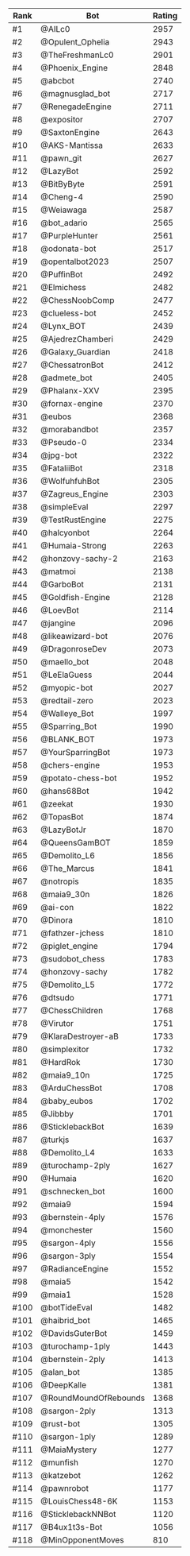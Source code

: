 Rank|Bot|Rating
---|---|---
#1|@AILc0|2957
#2|@Opulent_Ophelia|2943
#3|@TheFreshmanLc0|2901
#4|@Phoenix_Engine|2848
#5|@abcbot|2740
#6|@magnusglad_bot|2717
#7|@RenegadeEngine|2711
#8|@expositor|2707
#9|@SaxtonEngine|2643
#10|@AKS-Mantissa|2633
#11|@pawn_git|2627
#12|@LazyBot|2592
#13|@BitByByte|2591
#14|@Cheng-4|2590
#15|@Weiawaga|2587
#16|@bot_adario|2565
#17|@PurpleHunter|2561
#18|@odonata-bot|2517
#19|@opentalbot2023|2507
#20|@PuffinBot|2492
#21|@Elmichess|2482
#22|@ChessNoobComp|2477
#23|@clueless-bot|2452
#24|@Lynx_BOT|2439
#25|@AjedrezChamberi|2429
#26|@Galaxy_Guardian|2418
#27|@ChessatronBot|2412
#28|@admete_bot|2405
#29|@Phalanx-XXV|2395
#30|@fornax-engine|2370
#31|@eubos|2368
#32|@morabandbot|2357
#33|@Pseudo-0|2334
#34|@jpg-bot|2322
#35|@FataliiBot|2318
#36|@WolfuhfuhBot|2305
#37|@Zagreus_Engine|2303
#38|@simpleEval|2297
#39|@TestRustEngine|2275
#40|@halcyonbot|2264
#41|@Humaia-Strong|2263
#42|@honzovy-sachy-2|2163
#43|@matmoi|2138
#44|@GarboBot|2131
#45|@Goldfish-Engine|2128
#46|@LoevBot|2114
#47|@jangine|2096
#48|@likeawizard-bot|2076
#49|@DragonroseDev|2073
#50|@maello_bot|2048
#51|@LeElaGuess|2044
#52|@myopic-bot|2027
#53|@redtail-zero|2023
#54|@Walleye_Bot|1997
#55|@Sparring_Bot|1990
#56|@BLANK_BOT|1973
#57|@YourSparringBot|1973
#58|@chers-engine|1953
#59|@potato-chess-bot|1952
#60|@hans68Bot|1942
#61|@zeekat|1930
#62|@TopasBot|1874
#63|@LazyBotJr|1870
#64|@QueensGamBOT|1859
#65|@Demolito_L6|1856
#66|@The_Marcus|1841
#67|@notropis|1835
#68|@maia9_30n|1826
#69|@ai-con|1822
#70|@Dinora|1810
#71|@fathzer-jchess|1810
#72|@piglet_engine|1794
#73|@sudobot_chess|1783
#74|@honzovy-sachy|1782
#75|@Demolito_L5|1772
#76|@dtsudo|1771
#77|@ChessChildren|1768
#78|@Virutor|1751
#79|@KlaraDestroyer-aB|1733
#80|@simplexitor|1732
#81|@HardRok|1730
#82|@maia9_10n|1725
#83|@ArduChessBot|1708
#84|@baby_eubos|1702
#85|@Jibbby|1701
#86|@SticklebackBot|1639
#87|@turkjs|1637
#88|@Demolito_L4|1633
#89|@turochamp-2ply|1627
#90|@Humaia|1620
#91|@schnecken_bot|1600
#92|@maia9|1594
#93|@bernstein-4ply|1576
#94|@monchester|1560
#95|@sargon-4ply|1556
#96|@sargon-3ply|1554
#97|@RadianceEngine|1552
#98|@maia5|1542
#99|@maia1|1528
#100|@botTideEval|1482
#101|@haibrid_bot|1465
#102|@DavidsGuterBot|1459
#103|@turochamp-1ply|1443
#104|@bernstein-2ply|1413
#105|@alan_bot|1385
#106|@DeepKalle|1381
#107|@RoundMoundOfRebounds|1368
#108|@sargon-2ply|1313
#109|@rust-bot|1305
#110|@sargon-1ply|1289
#111|@MaiaMystery|1277
#112|@munfish|1270
#113|@katzebot|1262
#114|@pawnrobot|1177
#115|@LouisChess48-6K|1153
#116|@SticklebackNNBot|1120
#117|@B4ux1t3s-Bot|1056
#118|@MinOpponentMoves|810
